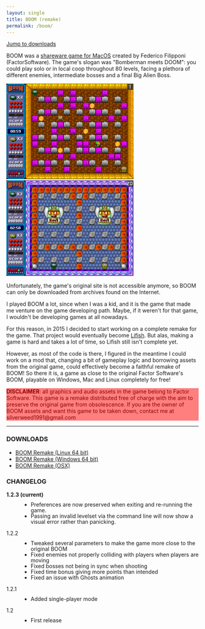 ```yaml
---
layout: single
title: BOOM (remake) 
permalink: /boom/
---
```

<style>
img.preview {
	height: 250px;
}
p.discl {
	background-color: #ff7f7f;
	color: #910000;
}
.changelog ul {
	line-height: 15px;
	margin-top: 10px;
}
</style>

<a href='#downloads'>Jump to downloads</a>

BOOM was a [shareware game for MacOS](https://www.macintoshrepository.org/3582-boom) created by Federico Filipponi (FactorSoftware). The game's slogan was "Bomberman meets DOOM": you could play solo or in local coop throughout 80 levels, facing a plethora of different enemies, intermediate bosses and a final Big Alien Boss.

<a href='/assets/img/boom/boom_screen1.png'>
  <img class='preview' src="/assets/img/boom/boom_screen1.png"/>
</a>
<a href='/assets/img/boom/boom_screen2.png'>
  <img class='preview' src="/assets/img/boom/boom_screen2.png"/>
</a>

Unfortunately, the game's original site is not accessible anymore, so BOOM can only be downloaded from archives found on the Internet.

I played BOOM a lot, since when I was a kid, and it is the game that made me venture on the game developing path. Maybe, if it weren't for that game, I wouldn't be developing games at all nowadays. 

For this reason, in 2015 I decided to start working on a complete remake for the game. That project would eventually become [Lifish](/lifish/). But alas, making a game is hard and takes a lot of time, so Lifish still isn't complete yet. 

However, as most of the code is there, I figured in the meantime I could work on a mod that, changing a bit of gameplay logic and borrowing assets from the original game, could effectively become a faithful remake of BOOM! So there it is, a game as close to the original Factor Software's BOOM, playable on Windows, Mac and Linux completely for free!

<p class='discl'><b>DISCLAIMER</b>: all graphics and audio assets in the game belong to Factor Software. This game is a remake distributed free of charge with the aim to preserve the original game from obsolescence. If you are the owner of BOOM assets and want this game to be taken down, contact me at silverweed1991@gmail.com</p>

<hr>

<h3 id='downloads'>DOWNLOADS</h3>

<ul>
  <li><a href='/assets/games/lifish/lifish_BOOM_1.2.3_linux_x64.tar.xz'>BOOM Remake (Linux 64 bit)</a></li>
  <li><a href='/assets/games/lifish/lifish_BOOM_1.2.3_windows_x64.zip'>BOOM Remake (Windows 64 bit)</a></li>
  <li><a href='/assets/games/lifish/lifish_BOOM_1.2.3_osx.zip'>BOOM Remake (OSX)</a></li>
</ul>

<h3 id='changelog'>CHANGELOG</h3>

<dl class='changelog'>
  <dt><strong>1.2.3 (current)</strong></dt>
  <dd>
    <ul>
      <li>Preferences are now preserved when exiting and re-running the game.</li>
      <li>Passing an invalid levelset via the command line will now show a visual error rather than panicking.</li>
    </ul>
  </dd>
  <dt>1.2.2</dt>
  <dd>
    <ul>
      <li>Tweaked several parameters to make the game more close to the original BOOM</li>
      <li>Fixed enemies not properly colliding with players when players are moving</li>
      <li>Fixed bosses not being in sync when shooting</li>
      <li>Fixed time bonus giving more points than intended</li>
      <li>Fixed an issue with Ghosts animation</li>
    </ul>
  </dd>
  <dt>1.2.1</dt>
  <dd>
    <ul>
      <li>Added single-player mode</li>
    </ul>
  </dd>
  <dt>1.2</dt>
  <dd>
    <ul>
      <li>First release</li>
    </ul>
  </dd>
</dl>
